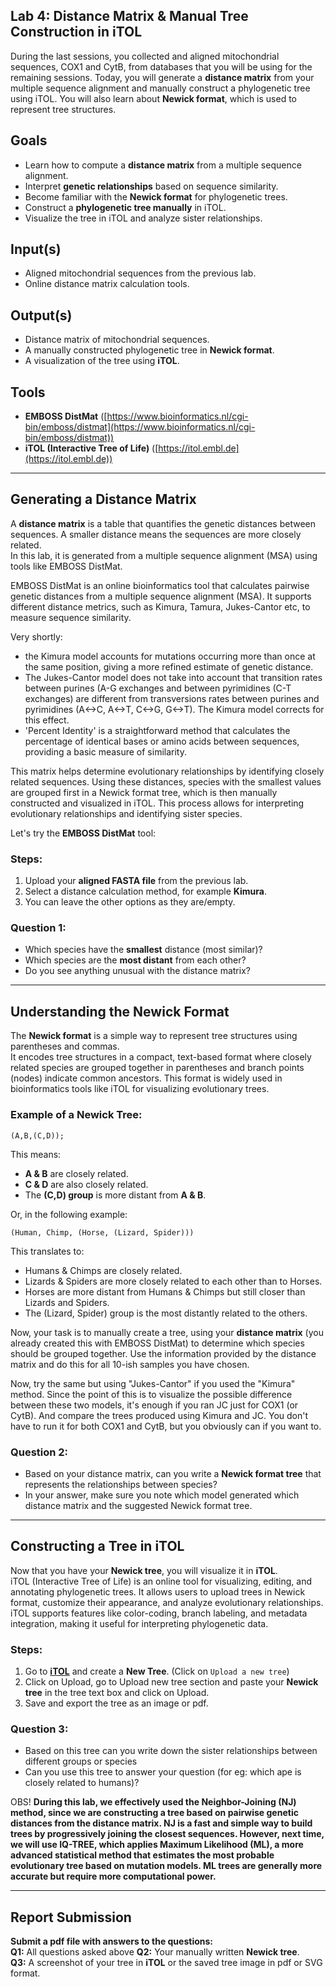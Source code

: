 ## **Lab 4: Distance Matrix & Manual Tree Construction in iTOL**  

During the last sessions, you collected and aligned mitochondrial sequences, COX1 and CytB, from databases that you will be using for the remaining sessions. Today, you will generate a **distance matrix** from your multiple sequence alignment and manually construct a phylogenetic tree using iTOL. You will also learn about **Newick format**, which is used to represent tree structures.  

## **Goals**  
+ Learn how to compute a **distance matrix** from a multiple sequence alignment.  
+ Interpret **genetic relationships** based on sequence similarity.  
+ Become familiar with the **Newick format** for phylogenetic trees.  
+ Construct a **phylogenetic tree manually** in iTOL.
+ Visualize the tree in iTOL and analyze sister relationships.  

## **Input(s)**  
+ Aligned mitochondrial sequences from the previous lab.  
+ Online distance matrix calculation tools.  

## **Output(s)**  
+ Distance matrix of mitochondrial sequences.  
+ A manually constructed phylogenetic tree in **Newick format**.  
+ A visualization of the tree using **iTOL**.  

## **Tools**  
+ **EMBOSS DistMat** ([https://www.bioinformatics.nl/cgi-bin/emboss/distmat](https://www.bioinformatics.nl/cgi-bin/emboss/distmat))  
+ **iTOL (Interactive Tree of Life)** ([https://itol.embl.de](https://itol.embl.de))  

---  

## **Generating a Distance Matrix**  

A **distance matrix** is a table that quantifies the genetic distances between sequences. A smaller distance means the sequences are more closely related.  
In this lab, it is generated from a multiple sequence alignment (MSA) using tools like EMBOSS DistMat. 

EMBOSS DistMat is an online bioinformatics tool that calculates pairwise genetic distances from a multiple sequence alignment (MSA). It supports different distance metrics, such as Kimura, Tamura, Jukes-Cantor etc, to measure sequence similarity. 

Very shortly: 
- the Kimura model accounts for mutations occurring more than once at the same position, giving a more refined estimate of genetic distance.
- The Jukes-Cantor model does not take into account that transition rates between purines (A-G exchanges and between pyrimidines (C-T exchanges) are different from transversions rates between purines and pyrimidines (A<->C, A<->T, C<->G, G<->T). The Kimura model corrects for this effect.
- 'Percent Identity' is a straightforward method that calculates the percentage of identical bases or amino acids between sequences, providing a basic measure of similarity.

This matrix helps determine evolutionary relationships by identifying closely related sequences. Using these distances, species with the smallest values are grouped first in a Newick format tree, which is then manually constructed and visualized in iTOL. This process allows for interpreting evolutionary relationships and identifying sister species.

Let's try the **EMBOSS DistMat** tool:  

### **Steps:**  

1. Upload your **aligned FASTA file** from the previous lab.
2. Select a distance calculation method, for example **Kimura**.
3. You can leave the other options as they are/empty.  

### **Question 1:**  

- Which species have the **smallest** distance (most similar)?  
- Which species are the **most distant** from each other?  
- Do you see anything unusual with the distance matrix? 

---

## **Understanding the Newick Format**  

The **Newick format** is a simple way to represent tree structures using parentheses and commas.  
It encodes tree structures in a compact, text-based format where closely related species are grouped together in parentheses and branch points (nodes) indicate common ancestors. This format is widely used in bioinformatics tools like iTOL for visualizing evolutionary trees.

### **Example of a Newick Tree:**  
```
(A,B,(C,D));
```
This means:  
- **A & B** are closely related.  
- **C & D** are also closely related.  
- The **(C,D) group** is more distant from **A & B**.  

Or, in the following example:

```(Human, Chimp, (Horse, (Lizard, Spider)))```

This translates to:
- Humans & Chimps are closely related.
- Lizards & Spiders are more closely related to each other than to Horses.
- Horses are more distant from Humans & Chimps but still closer than Lizards and Spiders.
- The (Lizard, Spider) group is the most distantly related to the others.

Now, your task is to manually create a tree, using your **distance matrix** (you already created this with EMBOSS DistMat) to determine which species should be grouped together. Use the information provided by the distance matrix and do this for all 10-ish samples you have chosen. 

Now, try the same but using "Jukes-Cantor" if you used the "Kimura" method. Since the point of this is to visualize the possible difference between these two models, it's enough if you ran JC just for COX1 (or CytB). And compare the trees produced using Kimura and JC. You don't have to run it for both COX1 and CytB, but you obviously can if you want to.

### **Question 2:**  

- Based on your distance matrix, can you write a **Newick format tree** that represents the relationships between species?
- In your answer, make sure you note which model generated which distance matrix and the suggested Newick format tree.

---

## **Constructing a Tree in iTOL**  

Now that you have your **Newick tree**, you will visualize it in **iTOL**.  
iTOL (Interactive Tree of Life) is an online tool for visualizing, editing, and annotating phylogenetic trees. It allows users to upload trees in Newick format, customize their appearance, and analyze evolutionary relationships. iTOL supports features like color-coding, branch labeling, and metadata integration, making it useful for interpreting phylogenetic data.

### **Steps:**  

1. Go to **[iTOL](https://itol.embl.de)** and create a **New Tree**.  (Click on `Upload a new tree`)
2. Click on Upload, go to Upload new tree section and paste your **Newick tree** in the tree text box and click on Upload.    
3. Save and export the tree as an image or pdf.  

### **Question 3:**  
- Based on this tree can you write down the sister relationships between different groups or species 
- Can you use this tree to answer your question (for eg: which ape is closely related to humans)?

OBS!
**During this lab, we effectively used the Neighbor-Joining (NJ) method, since we are constructing a tree based on pairwise genetic distances from the distance matrix. NJ is a fast and simple way to build trees by progressively joining the closest sequences. 
However, next time, we will use IQ-TREE, which applies Maximum Likelihood (ML), a more advanced statistical method that estimates the most probable evolutionary tree based on mutation models. ML trees are generally more accurate but require more computational power.**

---

## **Report Submission**  

**Submit a pdf file with answers to the questions:**  
**Q1:** All questions asked above 
**Q2:** Your manually written **Newick tree**.  
**Q3:** A screenshot of your tree in **iTOL** or the saved tree image in pdf or SVG format.  
